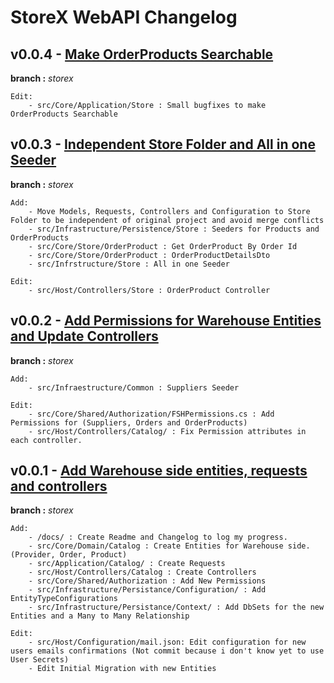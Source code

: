 # StoreX WebAPI Changelog

## v0.0.4 - [Make OrderProducts Searchable]()

**branch :** _storex_

    Edit:
        - src/Core/Application/Store : Small bugfixes to make OrderProducts Searchable

## v0.0.3 - [Independent Store Folder and All in one Seeder](https://github.com/rafitajaen/StoreX-WebAPI/tree/9bfacfcfd48b5ce259db79cabfd7312bd45e9413)

**branch :** _storex_

    Add:
        - Move Models, Requests, Controllers and Configuration to Store Folder to be independent of original project and avoid merge conflicts
        - src/Infrastructure/Persistence/Store : Seeders for Products and OrderProducts
        - src/Core/Store/OrderProduct : Get OrderProduct By Order Id
        - src/Core/Store/OrderProduct : OrderProductDetailsDto
        - src/Infrstructure/Store : All in one Seeder

    Edit:
        - src/Host/Controllers/Store : OrderProduct Controller

## v0.0.2 - [Add Permissions for Warehouse Entities and Update Controllers](https://github.com/rafitajaen/StoreX-WebAPI/tree/da5618d83cec6719a1a638575435a04393cb7575)

**branch :** _storex_

    Add:
        - src/Infraestructure/Common : Suppliers Seeder

    Edit:
        - src/Core/Shared/Authorization/FSHPermissions.cs : Add Permissions for (Suppliers, Orders and OrderProducts)
        - src/Host/Controllers/Catalog/ : Fix Permission attributes in each controller.

## v0.0.1 - [Add Warehouse side entities, requests and controllers](https://github.com/rafitajaen/StoreX-WebAPI/tree/53cbabeb04a22403656c18ef7b04e94b7d0dfd01)

**branch :** _storex_

    Add:
        - /docs/ : Create Readme and Changelog to log my progress.
        - src/Core/Domain/Catalog : Create Entities for Warehouse side. (Provider, Order, Product)
        - src/Application/Catalog/ : Create Requests
        - src/Host/Controllers/Catalog : Create Controllers
        - src/Core/Shared/Authorization : Add New Permissions
        - src/Infrastructure/Persistance/Configuration/ : Add EntityTypeConfigurations
        - src/Infrastructure/Persistance/Context/ : Add DbSets for the new Entities and a Many to Many Relationship

    Edit:
        - src/Host/Configuration/mail.json: Edit configuration for new users emails confirmations (Not commit because i don't know yet to use User Secrets)
        - Edit Initial Migration with new Entities
